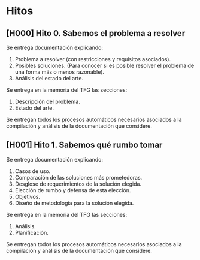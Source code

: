 # Hitos

## [H000] Hito 0. Sabemos el problema a resolver

Se entrega documentación explicando:

1. Problema a resolver (con restricciones y requisitos asociados).
1. Posibles soluciones. (Para conocer si es posible resolver
   el problema de una forma más o menos razonable).
1. Análisis del estado del arte.

Se entrega en la memoria del TFG las secciones:

1. Descripción del problema.
1. Estado del arte.

Se entregan todos los procesos automáticos necesarios asociados
a la compilación y análisis de la documentación que considere.

## [H001] Hito 1. Sabemos qué rumbo tomar

Se entrega documentación explicando:

1. Casos de uso.
1. Comparación de las soluciones más prometedoras.
1. Desglose de requerimientos de la solución elegida.
1. Elección de rumbo y defensa de esta elección.
1. Objetivos.
1. Diseño de metodología para la solución elegida.

Se entrega en la memoria del TFG las secciones:

1. Análisis.
1. Planificación.

Se entregan todos los procesos automáticos necesarios asociados
a la compilación y análisis de la documentación que considere.
